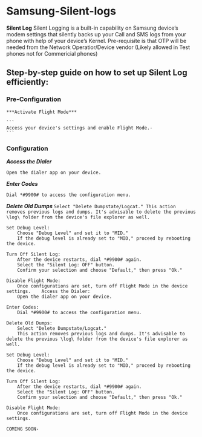 # Samsung-Silent-logs

**Silent Log** Silent Logging is a built-in capability on Samsung device’s modem settings that silently backs up your Call and SMS logs from your phone with help of your device’s Kernel.
Pre-requisite is that OTP will be needed from the Network Operatior/Device vendor (Likely allowed in Test phones not for Commericial phones)

## Step-by-step guide on how to set up Silent Log efficiently:

### Pre-Configuration

    ***Activate Flight Mode***
    
    ```
    Access your device's settings and enable Flight Mode.-
    ```

### Configuration

***Access the Dialer***

```
Open the dialer app on your device.
```

***Enter Codes***
```
Dial *#9900# to access the configuration menu.
```

***Delete Old Dumps***
    ```
    Select "Delete Dumpstate/Logcat."
    This action removes previous logs and dumps. It's advisable to delete the previous \log\ folder from the device's file explorer as well.
    ```

    Set Debug Level:
        Choose "Debug Level" and set it to "MID."
        If the debug level is already set to "MID," proceed by rebooting the device.

    Turn Off Silent Log:
        After the device restarts, dial *#9900# again.
        Select the "Silent Log: OFF" button.
        Confirm your selection and choose "Default," then press "Ok."

    Disable Flight Mode:
        Once configurations are set, turn off Flight Mode in the device settings.    Access the Dialer:
        Open the dialer app on your device.

    Enter Codes:
        Dial *#9900# to access the configuration menu.

    Delete Old Dumps:
        Select "Delete Dumpstate/Logcat."
        This action removes previous logs and dumps. It's advisable to delete the previous \log\ folder from the device's file explorer as well.

    Set Debug Level:
        Choose "Debug Level" and set it to "MID."
        If the debug level is already set to "MID," proceed by rebooting the device.

    Turn Off Silent Log:
        After the device restarts, dial *#9900# again.
        Select the "Silent Log: OFF" button.
        Confirm your selection and choose "Default," then press "Ok."

    Disable Flight Mode:
        Once configurations are set, turn off Flight Mode in the device settings.

```
COMING SOON-
```
